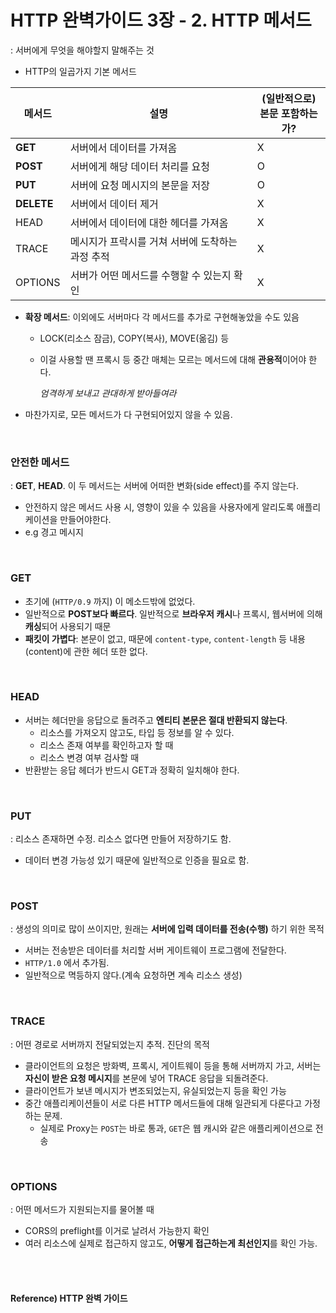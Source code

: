 # HTTP 완벽가이드 3장 - 2. HTTP 메서드

: 서버에게 무엇을 해야할지 말해주는 것

* HTTP의 일곱가지 기본 메서드

| 메서드     | 설명                                             | (일반적으로)<br />본문 포함하는가? |
| ---------- | ------------------------------------------------ | ---------------------------------- |
| **GET**    | 서버에서 데이터를 가져옴                         | X                                  |
| **POST**   | 서버에게 해당 데이터 처리를 요청                 | O                                  |
| **PUT**    | 서버에 요청 메시지의 본문을 저장                 | O                                  |
| **DELETE** | 서버에서 데이터 제거                             | X                                  |
| HEAD       | 서버에서 데이터에 대한 헤더를 가져옴             | X                                  |
| TRACE      | 메시지가 프락시를 거쳐 서버에 도착하는 과정 추적 | X                                  |
| OPTIONS    | 서버가 어떤 메서드를 수행할 수 있는지 확인       | X                                  |

* **확장 메서드**: 이외에도 서버마다 각 메서드를 추가로 구현해놓았을 수도 있음

  * LOCK(리소스 잠금), COPY(복사), MOVE(옮김) 등

  * 이걸 사용할 땐 프록시 등 중간 매체는 모르는 메서드에 대해 **관용적**이어야 한다.

    *엄격하게 보내고 관대하게 받아들여라*

* 마찬가지로, 모든 메서드가 다 구현되어있지 않을 수 있음.

<br>

### **안전한 메서드** 

: **GET**, **HEAD**. 이 두 메서드는 서버에 어떠한 변화(side effect)를 주지 않는다.

* 안전하지 않은 메서드 사용 시, 영향이 있을 수 있음을 사용자에게 알리도록 애플리케이션을 만들어야한다.
* e.g 경고 메시지

<br>

### GET

* 초기에 (`HTTP/0.9` 까지) 이 메소드밖에 없었다.
* 일반적으로 **POST보다 빠르다**. 일반적으로 **브라우저 캐시**나 프록시, 웹서버에 의해 **캐싱**되어 사용되기 때문
* **패킷이 가볍다**: 본문이 없고, 때문에 `content-type`, `content-length` 등 내용(content)에 관한 헤더 또한 없다.

<br>

### HEAD

* 서버는 헤더만을 응답으로 돌려주고 **엔티티 본문은 절대 반환되지 않는다**. 
  * 리소스를 가져오지 않고도, 타입 등 정보를 알 수 있다.
  * 리소스 존재 여부를 확인하고자 할 때
  * 리소스 변경 여부 검사할 때
* 반환받는 응답 헤더가 반드시 GET과 정확히 일치해야 한다.

<br>

### PUT

: 리소스 존재하면 수정. 리소스 없다면 만들어 저장하기도 함.

* 데이터 변경 가능성 있기 때문에 일반적으로 인증을 필요로 함.

<br>

### POST

: 생성의 의미로 많이 쓰이지만, 원래는 **서버에 입력 데이터를 전송(수행)** 하기 위한 목적

* 서버는 전송받은 데이터를 처리할 서버 게이트웨이 프로그램에 전달한다.
* `HTTP/1.0` 에서 추가됨.
* 일반적으로 멱등하지 않다.(계속 요청하면 계속 리소스 생성)

<br>

### TRACE

: 어떤 경로로 서버까지 전달되었는지 추적. 진단의 목적

* 클라이언트의 요청은 방화벽, 프록시, 게이트웨이 등을 통해 서버까지 가고, 서버는 **자신이 받은 요청 메시지**를 본문에 넣어 TRACE 응답을 되돌려준다.
* 클라이언트가 보낸 메시지가 변조되었는지, 유실되었는지 등을 확인 가능
* 중간 애플리케이션들이 서로 다른 HTTP 메서드들에 대해 일관되게 다룬다고 가정하는 문제.
  * 실제로 Proxy는 `POST`는 바로 통과, `GET`은 웹 캐시와 같은 애플리케이션으로 전송

<br>

### OPTIONS

: 어떤 메서드가 지원되는지를 물어볼 때

* CORS의 preflight를 이거로 날려서 가능한지 확인
* 여러 리소스에 실제로 접근하지 않고도, **어떻게 접근하는게 최선인지**를 확인 가능.

<br><br>

#### Reference) HTTP 완벽 가이드